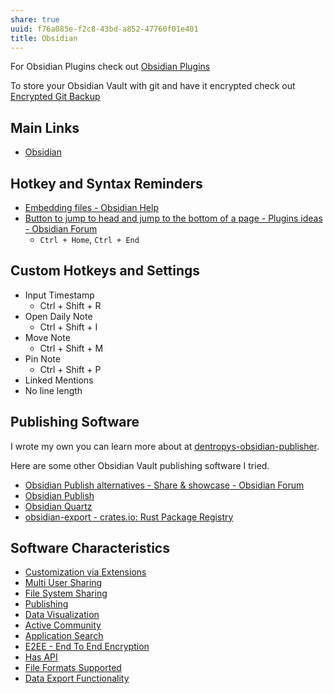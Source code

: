 ```yaml
---
share: true
uuid: f76a085e-f2c8-43bd-a852-47760f01e401
title: Obsidian
---
```

For Obsidian Plugins check out [Obsidian Plugins](/undefined)

To store your Obsidian Vault with git and have it encrypted check out [Encrypted Git Backup](/80fd8a43-b643-4eb9-9b8c-b9bc6d4a2d03)
## Main Links

* [Obsidian](https://obsidian.md/)

## Hotkey and Syntax Reminders

* [Embedding files - Obsidian Help](https://help.obsidian.md/Linking+notes+and+files/Embedding+files)
* [Button to jump to head and jump to the bottom of a page - Plugins ideas - Obsidian Forum](https://forum.obsidian.md/t/button-to-jump-to-head-and-jump-to-the-bottom-of-a-page/18765)
	* `Ctrl + Home`, `Ctrl + End`
## Custom Hotkeys and Settings

* Input Timestamp
	* Ctrl + Shift + R
* Open Daily Note
	* Ctrl + Shift + I
* Move Note
	* Ctrl + Shift + M
* Pin Note
	* Ctrl + Shift + P
* Linked Mentions
* No line length

## Publishing Software

I wrote my own you can learn more about at [dentropys-obsidian-publisher](/f43d858e-c32e-4d15-bfc4-456bb7f56ceb). 

Here are some other Obsidian Vault publishing software I tried.

* [Obsidian Publish alternatives - Share & showcase - Obsidian Forum](https://forum.obsidian.md/t/obsidian-publish-alternatives/22886)
* [Obsidian Publish](/7e20362a-e34a-4158-9e39-9a902a082ccf)
* [Obsidian Quartz](/9b6bc4c9-4b11-46b9-a142-e6b4d84b8e92)
* [obsidian-export - crates.io: Rust Package Registry](https://crates.io/crates/obsidian-export)

## Software Characteristics

* [Customization via Extensions](/33ed3a6c-3b95-4d21-9cf4-e3b46f9af974)
* [Multi User Sharing](/8688a0f4-aff4-46a1-a83a-9e3908ce72ec)
* [File System Sharing](/a0c42465-8a0f-400d-86eb-fa7decb35ef0)
* [Publishing](/8ffb70c7-2315-4f73-9867-6885d064457e)
* [Data Visualization](/ef29cab3-4aef-413f-b603-29cfeedd290d)
* [Active Community](/dfc0303f-7458-482a-afda-92c3441180bb)
* [Application Search](/4393acec-181e-4eab-a88d-5a66542ac158)
* [E2EE - End To End Encryption](/8e5d1866-cd6a-495d-bd0c-3bf8b4c6c420)
* [Has API](/1059b83a-2c44-492f-a5b2-e716eb7b7ea8)
* [File Formats Supported](/b5b62336-cd54-408d-990e-a7de11b4d27c)
* [Data Export Functionality](/488b9eda-db35-4ecb-bf55-c6f851af116b)